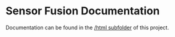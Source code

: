 # Sensor Fusion Documentation
Documentation can be found in the [/html subfolder](https://github.com/BjarneBitscrambler/OrientationSensorFusion-ESP/html/index.html) of this project.
